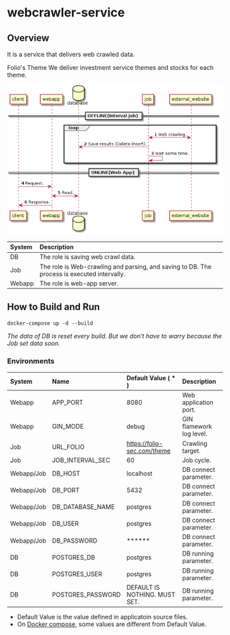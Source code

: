 # webcrawler-service

## Overview
It is a service that delivers web crawled data.

Folio's Theme We deliver investment service themes and stocks for each theme.

![system_overview.png](https://github.com/bubusuke/webcrawler-service/blob/master/doc/system_overview.png)

| System | Description                                                                                 |
| :----- | :------------------------------------------------------------------------------------------ |
| DB     | The role is saving web crawl data.                                                          |
| Job    | The role is Web-crawling and parsing, and saving to DB. The process is executed intervally. |
| Webapp | The role is web-app server.                                                                 |

## How to Build and Run
```
docker-compose up -d --build
```
*The data of DB is reset every build.*
*But we don't have to warry because the Job set data soon.*

### Environments
| System     | Name              | Default Value ( * )           | Description              |
| :--------- | :---------------- | :---------------------------- | :----------------------- |
| Webapp     | APP_PORT          | 8080                          | Web application port.    |
| Webapp     | GIN_MODE          | debug                         | GIN flamework log level. |
| Job        | URL_FOLIO         | https://folio-sec.com/theme   | Crawling target.         |
| Job        | JOB_INTERVAL_SEC  | 60                            | Job cycle.               |
| Webapp/Job | DB_HOST           | localhost                     | DB connect parameter.    |
| Webapp/Job | DB_PORT           | 5432                          | DB connect parameter.    |
| Webapp/Job | DB_DATABASE_NAME  | postgres                      | DB connect parameter.    |
| Webapp/Job | DB_USER           | postgres                      | DB connect parameter.    |
| Webapp/Job | DB_PASSWORD       | ******                        | DB connect parameter.    |
| DB         | POSTGRES_DB       | postgres                      | DB running parameter.    |
| DB         | POSTGRES_USER     | postgres                      | DB running parameter.    |
| DB         | POSTGRES_PASSWORD | DEFAULT IS NOTHING. MUST SET. | DB running parameter.    |
* Default Value is the value defined in applicatoin source files.
* On [Docker compose](https://github.com/bubusuke/webcrawler-service/blob/master/docker-compose.yaml), some values are different from Default Value.
